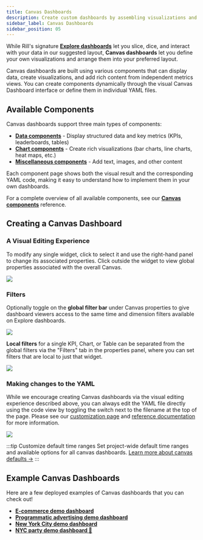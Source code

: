 ```yaml
---
title: Canvas Dashboards
description: Create custom dashboards by assembling visualizations and components
sidebar_label: Canvas Dashboards
sidebar_position: 05
---
```


While Rill's signature **[Explore dashboards](/build/dashboards/dashboards.md)** let you slice, dice, and interact with your data in our suggested layout, **Canvas dashboards** let you define your own visualizations and arrange them into your preferred layout.


Canvas dashboards are built using various components that can display data, create visualizations, and add rich content from independent metrics views. You can create components dynamically through the visual Canvas Dashboard interface or define them in individual YAML files.

## Available Components

Canvas dashboards support three main types of components:

- **[Data components](/build/dashboards/canvas-widgets/data)** - Display structured data and key metrics (KPIs, leaderboards, tables)
- **[Chart components](/build/dashboards/canvas-widgets/chart)** - Create rich visualizations (bar charts, line charts, heat maps, etc.)
- **[Miscellaneous components](/build/dashboards/canvas-widgets/misc)** - Add text, images, and other content

Each component page shows both the visual result and the corresponding YAML code, making it easy to understand how to implement them in your own dashboards.

For a complete overview of all available components, see our [**Canvas components**](/build/dashboards/canvas-widgets) reference.

## Creating a Canvas Dashboard
### A Visual Editing Experience 

To modify any single widget, click to select it and use the right-hand panel to change its associated properties. Click outside the widget to view global properties associated with the overall Canvas.

<img src = '/img/build/dashboard/canvas/selected-widget.png' class='rounded-gif' />
<br/>


### Filters
Optionally toggle on the **global filter bar** under Canvas properties to give dashboard viewers access to the same time and dimension filters available on Explore dashboards.

<img src = '/img/build/dashboard/canvas/global-filter-bar.png' class='rounded-gif' />
<br/>

**Local filters** for a single KPI, Chart, or Table can be separated from the global filters via the "Filters" tab in the properties panel, where you can set filters that are local to just that widget.


<img src = '/img/build/dashboard/canvas/local-filters.png' class='rounded-gif' />
<br/>

### Making changes to the YAML 
While we encourage creating Canvas dashboards via the visual editing experience described above, you can always edit the YAML file directly using the code view by toggling the switch next to the filename at the top of the page. Please see our [customization page](/build/dashboards/customization) and [reference documentation](/reference/project-files/canvas-dashboards) for more information.


<img src = '/img/build/dashboard/canvas/code-toggle.png' class='rounded-gif' />
<br/>

:::tip Customize default time ranges
Set project-wide default time ranges and available options for all canvas dashboards.
[Learn more about canvas defaults →](/build/project-configuration#canvas-defaults)
::: 

<!-- 
## Default Filters

Dashboard creators can configure default dimension and measure filters to establish a consistent starting point for viewers. This feature enables you to pre-configure the most relevant data views, ensuring users begin their analysis with the most appropriate context and reducing the need for manual filter configuration.

### Dimension Filters

<img src = '/img/build/dashboard/canvas/dimension-default-filters.png' class='rounded-gif' /> <br/>

Additional parameters can be configured to control filter behavior, including locking filters, hiding values, and setting default selections.

```yaml
defaults:
  filters:
    dimensions:
      # Exclude "Not Available" values and lock the filter
      - dimension: app_site_domain
        exclude: true
        locked: true
        values:
          - "Not Available"
      
      # Make filter non-removable but allow value changes
      - dimension: app_site_name
        removable: false
      
      # Standard dimension filter
      - dimension: device_state
```

### Measure Filters

Measure filters can be configured in the same way:

```yaml
defaults:
  filters:
    measures:
      # Lock impressions filter with greater than 10 threshold
      - measure: impressions
        locked: true
        # hidden: true  # Uncomment to hide from UI
        by_dimension: app_site_domain
        operator: gt  # Available: gt, lt, gte, lte, bt, nbt, eq, neq
        values:
          - "10"
      
      # Configure total_bids filter with less than or equal to 10
      - measure: total_bids
        by_dimension: app_site_name
        operator: lte  # Available: gt, lt, gte, lte, bt, nbt, eq, neq
        values:
          - "10"
```

<img src = '/img/build/dashboard/canvas/measure-default-filters.png' class='rounded-gif' /> <br/> 

For detailed YAML configurations, see the [`filters`](/reference/project-files/canvas-dashboards#defaults) section in our reference documentation.-->

## Example Canvas Dashboards

Here are a few deployed examples of Canvas dashboards that you can check out!

- **[E-commerce demo dashboard](https://ui.rilldata.com/demo/ezcommerce-demo/canvas/canvas)**
- **[Programmatic advertising demo dashboard](https://ui.rilldata.com/demo/rill-openrtb-prog-ads/canvas/executive_overview)**
- **[New York City demo dashboard](https://ui.rilldata.com/demo/nyc-canvas-jam/canvas/scorecard%20canvas)**
- **[NYC party demo dashboard 🎉](https://ui.rilldata.com/demo/nyc-canvas-jam/canvas/Leaderboard)**

